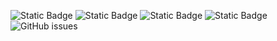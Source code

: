 ![Static Badge](https://img.shields.io/badge/blacklists-60-000000) ![Static Badge](https://img.shields.io/badge/blacklisted-2632805-cc0000) ![Static Badge](https://img.shields.io/badge/whitelisted-2245-00CC00) ![Static Badge](https://img.shields.io/badge/streaming_blacklist-28107-000000) ![GitHub issues](https://img.shields.io/github/issues/fabriziosalmi/blacklists)
